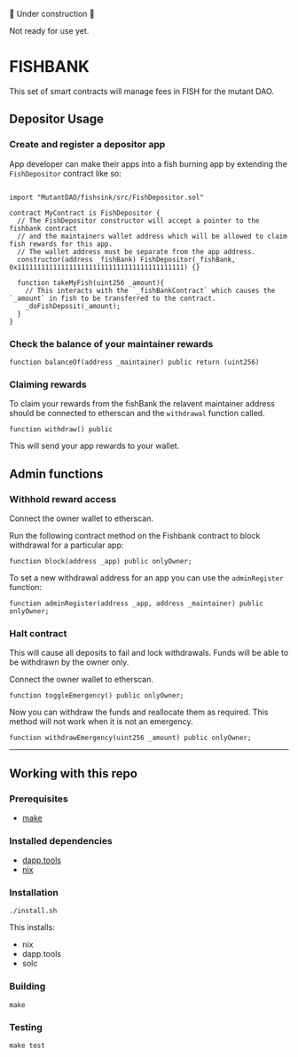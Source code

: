 🚧 Under construction 🚧

Not ready for use yet.


# FISHBANK

This set of smart contracts will manage fees in FISH for the mutant DAO.  

## Depositor Usage

### Create and register a depositor app

App developer can make their apps into a fish burning app by extending the `FishDepositor` contract like so:

```solidity

import "MutantDAO/fishsink/src/FishDepositor.sol"

contract MyContract is FishDepositor {
  // The FishDepositor constructor will accept a pointer to the fishbank contract 
  // and the maintainers wallet address which will be allowed to claim fish rewards for this app.
  // The wallet address must be separate from the app address.
  constructor(address _fishBank) FishDepositor(_fishBank, 0x111111111111111111111111111111111111111111) {}

  function takeMyFish(uint256 _amount){
    // This interacts with the `_fishBankContract` which causes the `_amount` in fish to be transferred to the contract.
    _doFishDeposit(_amount);
  }
}

```

### Check the balance of your maintainer rewards

```solidity
function balanceOf(address _maintainer) public return (uint256)
```

### Claiming rewards

To claim your rewards from the fishBank the relavent maintainer address should be connected to etherscan and the `withdrawal` function called. 

```solidity
function withdraw() public
```

This will send your app rewards to your wallet.


## Admin functions

### Withhold reward access

Connect the owner wallet to etherscan.

Run the following contract method on the Fishbank contract to block withdrawal for a particular app:

```solidity
function block(address _app) public onlyOwner;
```

To set a new withdrawal address for an app you can use the `adminRegister` function:

```solidity
function adminRegister(address _app, address _maintainer) public onlyOwner;
```

### Halt contract

This will cause all deposits to fail and lock withdrawals. Funds will be able to be withdrawn by the owner only.


Connect the owner wallet to etherscan.


```solidity
function toggleEmergency() public onlyOwner;
```

Now you can withdraw the funds and reallocate them as required. This method will not work when it is not an emergency.

```solidity
function withdrawEmergency(uint256 _amount) public onlyOwner;
```

---

## Working with this repo

### Prerequisites

- [make](https://www.gnu.org/software/make/)

### Installed dependencies

- [dapp.tools](https://github.com/dapphub/dapptools)
- [nix](https://nixos.org)

### Installation

```
./install.sh
```

This installs:

- nix
- dapp.tools
- solc

### Building

```
make
```

### Testing

```
make test
```

